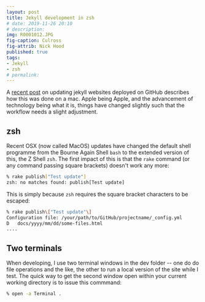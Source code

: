 ```yaml
---
layout: post
title: Jekyll development in zsh
# date: 2019-11-26 20:10
# description: 
img: R0001012.JPG
fig-caption: Culross
fig-attrib: Nick Hood
published: true
tags:
- Jekyll
- zsh
# permalink:
---
```


A [recent post](/jekyll-update-via-rake) on updating jekyll websites deployed on GitHub describes how this was done on a mac. Apple being Apple, and the advancement of technology being what it is, things have changed slightly such that the workflow needs a slight adjustment.

## zsh

Recent OSX (now called MacOS) updates have changed the default shell programme from the Bourne Again Shell `bash` to the extended version of this, the Z Shell `zsh`. The first impact of this is that the `rake` command (or any command passing square brackets) doesn't work any more:

```bash
% rake publish["Test update"]
zsh: no matches found: publish[Test update]
```
This is simply because `zsh` requires the square bracket characters to be escaped:

```zsh
% rake publish\["Test update"\]
Configuration file: /your/path/to/GitHub/projectname/_config.yml
D	docs/yyyy/mm/dd/some-files.html
....
```

## Two terminals

When developing, I use two terminal windows in the dev folder -- one do do file operations and the like, the other to run a local version of the site while I test. The quick way to get the second window open within your current working directory is to issue this commmand:

```zsh
% open -a Terminal .
```

